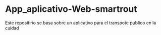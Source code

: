 # App_aplicativo-Web-smartrout
Este repositirio se basa sobre un aplicativo para el transpote publico en la cuidad
